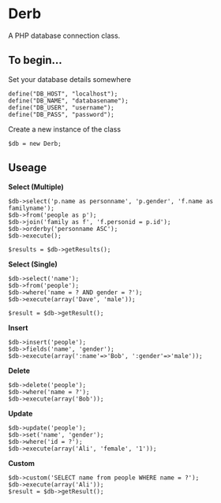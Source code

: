 # Derb

A PHP database connection class.

## To begin...

Set your database details somewhere

```
define("DB_HOST", "localhost");
define("DB_NAME", "databasename");
define("DB_USER", "username");
define("DB_PASS", "password");
```

Create a new instance of the class
```
$db = new Derb;
```

## Useage

**Select (Multiple)**
```
$db->select('p.name as personname', 'p.gender', 'f.name as familyname');
$db->from('people as p');
$db->join('family as f', 'f.personid = p.id');
$db->orderby('personname ASC');
$db->execute();

$results = $db->getResults();
```

**Select (Single)**
```
$db->select('name');
$db->from('people');
$db->where('name = ? AND gender = ?');
$db->execute(array('Dave', 'male'));

$result = $db->getResult();
```

**Insert**
```
$db->insert('people');
$db->fields('name', 'gender');
$db->execute(array(':name'=>'Bob', ':gender'=>'male'));
```

**Delete**
```
$db->delete('people');
$db->where('name = ?');
$db->execute(array('Bob'));
```

**Update**
```
$db->update('people');
$db->set('name', 'gender');
$db->where('id = ?');
$db->execute(array('Ali', 'female', '1'));
```

**Custom**
```
$db->custom('SELECT name from people WHERE name = ?');
$db->execute(array('Ali'));
$result = $db->getResult();
```
